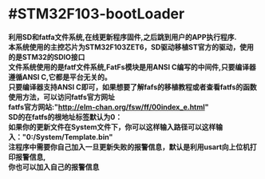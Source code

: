 #STM32F103-bootLoader  
============================================================================
__利用SD和fatfa文件系统,在线更新程序固件,之后跳到用户的APP执行程序.__  
__本系统使用的主控芯片为STM32F103ZET6，SD驱动移植ST官方的驱动，使用的是STM32的SDIO接口__  
__文件系统使用的是fatf文件系统,FatFs模块是用ANSI C编写的中间件,只要编译器遵循ANSI C,它都是平台无关的。__  
__只要编译器支持ANSI C即可，如果想要了解fafs的移植教程或者查看fatfs的函数使用方法，可以访问fatfs官方网址__  
__fatfs官方网站:"http://elm-chan.org/fsw/ff/00index_e.html"__  
__SD的在fatfs的根地址标签默认为0：__  
__如果你的更新文件在System文件下，你可以这样输入路径可以这样输入："0:/System/Template.bin"__  
__注程序中需要你自己加入一旦更新失败的报警信息，默认是利用usart向上位机打印报警信息,__  
__你也可以加入自己的报警信息__  



